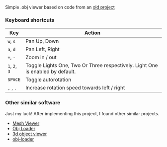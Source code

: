 Simple .obj viewer based on code from an [old project](http://openglsamples.sourceforge.net/projects/index.php/blog/index/)

### Keyboard shortcuts

| Key | Action|
|-----|-------|
| `w`, `s` | Pan Up, Down |
| `a`, `d` | Pan Left, Right |
| `+`, `-` | Zoom in / out |
| `1`, `2`, `3` | Toggle Lights One, Two Or Three respectively. Light One is enabled by default. |
| `SPACE` | Toggle autorotation |
| `,` , `.` | Increase rotation speed towards left / right |

### Other similar software
Just my luck! After implementing this project, I found other similar projects.

* [Mesh Viewer](http://mview.sourceforge.net/)
* [Obj Loader](http://sourceforge.net/projects/objloader/)
* [3d object viewer](https://code.google.com/p/3d-object-viewer/downloads/list)
* [obj-loader](https://github.com/roneygomes/obj-loader)
